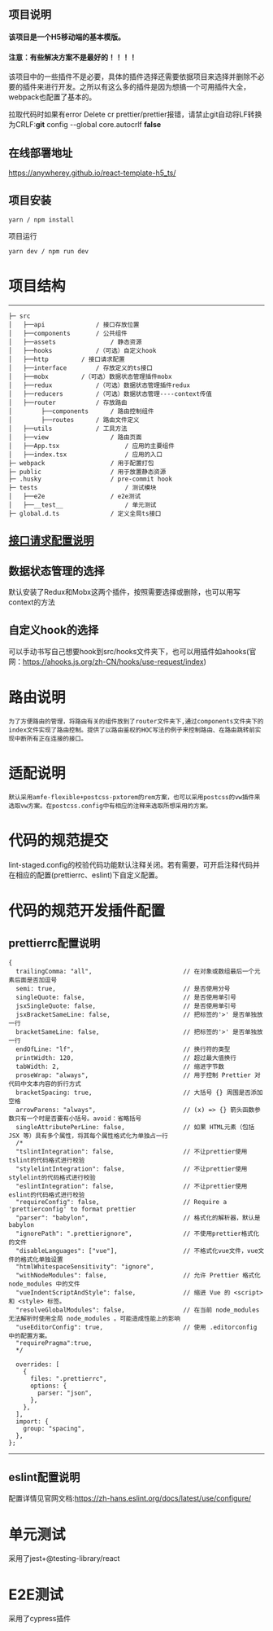 ## 项目说明

#### 该项目是一个H5移动端的基本模版。

#### 注意：有些解决方案不是最好的！！！！

该项目中的一些插件不是必要，具体的插件选择还需要依据项目来选择并删除不必要的插件来进行开发。之所以有这么多的插件是因为想搞一个可用插件大全，webpack也配置了基本的。

拉取代码时如果有error Delete cr prettier/prettier报错，请禁止git自动将LF转换为CRLF:**git** config --global core.autocrlf **false**

## 在线部署地址

https://anywherey.github.io/react-template-h5_ts/

## 项目安装

```
yarn / npm install
```

项目运行

```
yarn dev / npm run dev
```

# 项目结构

---

```
├─ src
│   ├──api  			/ 接口存放位置
│   ├──components		/ 公共组件
│   ├──assets 		        / 静态资源
│   ├──hooks			/（可选）自定义hook
│   ├──http			/ 接口请求配置
│   ├──interface		/ 存放定义的ts接口
│   ├──mobx			/（可选）数据状态管理插件mobx
│   ├──redux			/（可选）数据状态管理插件redux
│   ├──reducers			/（可选）数据状态管理----context传值
│   ├──router			/ 存放路由
│        ├──components		/ 路由控制组件
│        ├──routes		/ 路由文件定义
│   ├──utils			/ 工具方法
│   ├──view             	/ 路由页面
│   ├──App.tsx                  / 应用的主要组件
│   ├──index.tsx                / 应用的入口
├─ webpack              	/ 用于配置打包
├─ public               	/ 用于放置静态资源
├─ .husky             		/ pre-commit hook
├─ tests                        / 测试模块
│   ├──e2e               	/ e2e测试
│   ├──__test__                 / 单元测试
├─ global.d.ts          	/ 定义全局ts接口
```

## [接口请求配置说明](./src/http/README.md)

## 数据状态管理的选择

默认安装了Redux和Mobx这两个插件，按照需要选择或删除，也可以用写context的方法

## 自定义hook的选择

可以手动书写自己想要hook到src/hooks文件夹下，也可以用插件如ahooks(官网：https://ahooks.js.org/zh-CN/hooks/use-request/index)

# 路由说明

    为了方便路由的管理，将路由有关的组件放到了router文件夹下,通过components文件夹下的index文件实现了路由控制。提供了以路由鉴权的HOC写法的例子来控制路由、在路由跳转前实现中断所有正在连接的接口。

# 适配说明

    默认采用amfe-flexible+postcss-pxtorem的rem方案，也可以采用postcss的vw插件来选取vw方案。在postcss.config中有相应的注释来选取所想采用的方案。

# 代码的规范提交

lint-staged.config的校验代码功能默认注释关闭。若有需要，可开启注释代码并在相应的配置(prettierrc、eslint)下自定义配置。

# 代码的规范开发插件配置

## prettierrc配置说明

```
{
  trailingComma: "all",                         // 在对象或数组最后一个元素后面是否加逗号
  semi: true,                                   // 是否使用分号
  singleQuote: false,                           // 是否使用单引号
  jsxSingleQuote: false,                        // 是否使用单引号
  jsxBracketSameLine: false,                    // 把标签的'>' 是否单独放一行
  bracketSameLine: false,                       // 把标签的'>' 是否单独放一行
  endOfLine: "lf",                              // 换行符的类型
  printWidth: 120,                              // 超过最大值换行
  tabWidth: 2,                                  // 缩进字节数
  proseWrap: "always",                          // 用于控制 Prettier 对代码中文本内容的折行方式
  bracketSpacing: true,                         // 大括号 {} 周围是否添加空格
  arrowParens: "always",                        // (x) => {} 箭头函数参数只有一个时是否要有小括号。avoid：省略括号
  singleAttributePerLine: false,                // 如果 HTML元素（包括 JSX 等）具有多个属性，将其每个属性格式化为单独占一行
  /*
  "tslintIntegration": false,                   // 不让prettier使用tslint的代码格式进行校验
  "stylelintIntegration": false,                // 不让prettier使用stylelint的代码格式进行校验
  "eslintIntegration": false,                   // 不让prettier使用eslint的代码格式进行校验
  "requireConfig": false,                       // Require a 'prettierconfig' to format prettier
  "parser": "babylon",                          // 格式化的解析器，默认是babylon
  "ignorePath": ".prettierignore",              // 不使用prettier格式化的文件
  "disableLanguages": ["vue"],                  // 不格式化vue文件，vue文件的格式化单独设置
  "htmlWhitespaceSensitivity": "ignore",
  "withNodeModules": false,                     // 允许 Prettier 格式化 node_modules 中的文件
  "vueIndentScriptAndStyle": false,             // 缩进 Vue 的 <script> 和 <style> 标签。
  "resolveGlobalModules": false,                // 在当前 node_modules 无法解析时使用全局 node_modules 。可能造成性能上的影响
  "useEditorConfig": true,                      // 使用 .editorconfig 中的配置方案。
  "requirePragma":true,
  */ 
 
  overrides: [
    {
      files: ".prettierrc",
      options: {
        parser: "json",
      },
    },
  ],
  import: {
    group: "spacing",
  },
};

```

---

## eslint配置说明

配置详情见官网文档:https://zh-hans.eslint.org/docs/latest/use/configure/

# 单元测试

采用了jest+@testing-library/react

# E2E测试

采用了cypress插件
